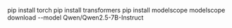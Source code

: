 pip install torch
pip install transformers
pip install modelscope
modelscope download --model Qwen/Qwen2.5-7B-Instruct
